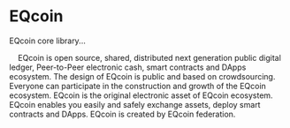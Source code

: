 # EQcoin
EQcoin core library...
<p>
&nbsp;&nbsp;&nbsp;&nbsp;EQcoin is open source, shared, distributed next generation public digital ledger, Peer-to-Peer electronic cash, smart contracts and DApps ecosystem. The design of EQcoin is public and based on crowdsourcing. Everyone can participate in the construction and growth of the EQcoin ecosystem. EQcoin is the original electronic asset of EQcoin ecosystem. EQcoin enables you easily and safely exchange assets, deploy smart contracts and DApps. EQcoin is created by EQcoin federation. 
